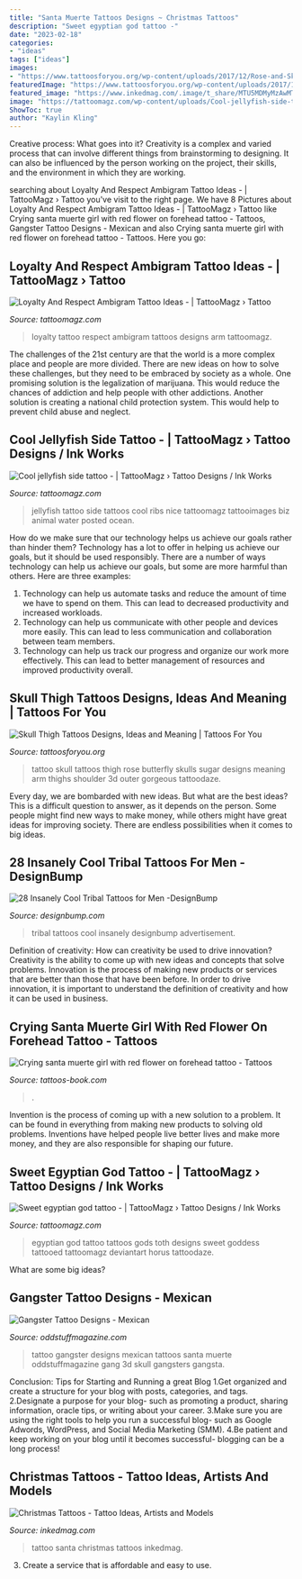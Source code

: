 ```yaml
---
title: "Santa Muerte Tattoos Designs ~ Christmas Tattoos"
description: "Sweet egyptian god tattoo -"
date: "2023-02-18"
categories:
- "ideas"
tags: ["ideas"]
images:
- "https://www.tattoosforyou.org/wp-content/uploads/2017/12/Rose-and-Skull-Thigh-Tattoos.jpg"
featuredImage: "https://www.tattoosforyou.org/wp-content/uploads/2017/12/Rose-and-Skull-Thigh-Tattoos.jpg"
featured_image: "https://www.inkedmag.com/.image/t_share/MTU5MDMyMzAwMTg0MTUxODMy/christmastattoosfeature.jpg"
image: "https://tattoomagz.com/wp-content/uploads/Cool-jellyfish-side-tattoo.jpg"
ShowToc: true
author: "Kaylin Kling"
---
```



Creative process: What goes into it?
Creativity is a complex and varied process that can involve different things from brainstorming to designing. It can also be influenced by the person working on the project, their skills, and the environment in which they are working.

	

		
searching about Loyalty And Respect Ambigram Tattoo Ideas - | TattooMagz › Tattoo you've visit to the right page. We have 8 Pictures about Loyalty And Respect Ambigram Tattoo Ideas - | TattooMagz › Tattoo like Crying santa muerte girl with red flower on forehead tattoo - Tattoos, Gangster Tattoo Designs - Mexican and also Crying santa muerte girl with red flower on forehead tattoo - Tattoos. Here you go:
		
    
## Loyalty And Respect Ambigram Tattoo Ideas - | TattooMagz › Tattoo

<img loading=lazy src="https://tattoomagz.com/wp-content/uploads/respect-and-loyalty-tattoo-loyalty-n-respect-tattoo-picture-at-checkoutmyink-26502.jpg" onerror="this.onerror=null;this.src='https://tse3.mm.bing.net/th?id=OIP.TGCCE1lo6Ljgm7ely_c6pQHaE7&amp;pid=15.1';" alt="Loyalty And Respect Ambigram Tattoo Ideas - | TattooMagz › Tattoo">

_Source: tattoomagz.com_

>loyalty tattoo respect ambigram tattoos designs arm tattoomagz. 

	

The challenges of the 21st century are that the world is a more complex place and people are more divided. There are new ideas on how to solve these challenges, but they need to be embraced by society as a whole. One promising solution is the legalization of marijuana. This would reduce the chances of addiction and help people with other addictions. Another solution is creating a national child protection system. This would help to prevent child abuse and neglect.

    
## Cool Jellyfish Side Tattoo - | TattooMagz › Tattoo Designs / Ink Works

<img loading=lazy src="https://tattoomagz.com/wp-content/uploads/Cool-jellyfish-side-tattoo.jpg" onerror="this.onerror=null;this.src='https://tse3.mm.bing.net/th?id=OIP.RP9aXPyUagEmKr3-XRuvUwHaJ4&amp;pid=15.1';" alt="Cool jellyfish side tattoo - | TattooMagz › Tattoo Designs / Ink Works">

_Source: tattoomagz.com_

>jellyfish tattoo side tattoos cool ribs nice tattoomagz tattooimages biz animal water posted ocean. 

	

How do we make sure that our technology helps us achieve our goals rather than hinder them?
Technology has a lot to offer in helping us achieve our goals, but it should be used responsibly. There are a number of ways technology can help us achieve our goals, but some are more harmful than others. Here are three examples: 
1. Technology can help us automate tasks and reduce the amount of time we have to spend on them. This can lead to decreased productivity and increased workloads. 
2. Technology can help us communicate with other people and devices more easily. This can lead to less communication and collaboration between team members. 
3. Technology can help us track our progress and organize our work more effectively. This can lead to better management of resources and improved productivity overall.

    
## Skull Thigh Tattoos Designs, Ideas And Meaning | Tattoos For You

<img loading=lazy src="https://www.tattoosforyou.org/wp-content/uploads/2017/12/Rose-and-Skull-Thigh-Tattoos.jpg" onerror="this.onerror=null;this.src='https://tse3.mm.bing.net/th?id=OIP.23QMc3xZqTzhE3T5dfbNJQHaJ4&amp;pid=15.1';" alt="Skull Thigh Tattoos Designs, Ideas and Meaning | Tattoos For You">

_Source: tattoosforyou.org_

>tattoo skull tattoos thigh rose butterfly skulls sugar designs meaning arm thighs shoulder 3d outer gorgeous tattoodaze. 

	

Every day, we are bombarded with new ideas. But what are the best ideas? This is a difficult question to answer, as it depends on the person. Some people might find new ways to make money, while others might have great ideas for improving society. There are endless possibilities when it comes to big ideas.

    
## 28 Insanely Cool Tribal Tattoos For Men -DesignBump

<img loading=lazy src="https://designbump.com/wp-content/uploads/2015/07/Tribal-tribal-tattoos-22160609-900-983.jpg" onerror="this.onerror=null;this.src='https://tse2.mm.bing.net/th?id=OIP.TErYi4qL4POvahy30dcAfgHaIF&amp;pid=15.1';" alt="28 Insanely Cool Tribal Tattoos for Men -DesignBump">

_Source: designbump.com_

>tribal tattoos cool insanely designbump advertisement. 

	

Definition of creativity: How can creativity be used to drive innovation?
Creativity is the ability to come up with new ideas and concepts that solve problems. Innovation is the process of making new products or services that are better than those that have been before. In order to drive innovation, it is important to understand the definition of creativity and how it can be used in business.

    
## Crying Santa Muerte Girl With Red Flower On Forehead Tattoo - Tattoos

<img loading=lazy src="https://tattoos-book.com/wp-content/uploads/2016/02/crying-santa-muerte-girl-with-red-flower-on-forehead-tattoo.jpg" onerror="this.onerror=null;this.src='https://tse4.mm.bing.net/th?id=OIP.6OfK7T3xW1lyZGBR6S6AwgHaNA&amp;pid=15.1';" alt="Crying santa muerte girl with red flower on forehead tattoo - Tattoos">

_Source: tattoos-book.com_

>. 

	

Invention is the process of coming up with a new solution to a problem. It can be found in everything from making new products to solving old problems. Inventions have helped people live better lives and make more money, and they are also responsible for shaping our future.

    
## Sweet Egyptian God Tattoo - | TattooMagz › Tattoo Designs / Ink Works

<img loading=lazy src="https://tattoomagz.com/wp-content/uploads/Sweet-egyptian-god-tattoo.jpg" onerror="this.onerror=null;this.src='https://tse2.mm.bing.net/th?id=OIP.4jL9WO0qx5u8BA-9d9iYPAHaJ4&amp;pid=15.1';" alt="Sweet egyptian god tattoo - | TattooMagz › Tattoo Designs / Ink Works">

_Source: tattoomagz.com_

>egyptian god tattoo tattoos gods toth designs sweet goddess tattooed tattoomagz deviantart horus tattoodaze. 

	

What are some big ideas?
 

    
## Gangster Tattoo Designs - Mexican

<img loading=lazy src="https://oddstuffmagazine.com/wp-content/uploads/2013/09/Mexican-tattoo-designs-31-592x800.jpg" onerror="this.onerror=null;this.src='https://tse1.mm.bing.net/th?id=OIP.0qeVpeLx56R8zVcBftUBkgHaKA&amp;pid=15.1';" alt="Gangster Tattoo Designs - Mexican">

_Source: oddstuffmagazine.com_

>tattoo gangster designs mexican tattoos santa muerte oddstuffmagazine gang 3d skull gangsters gangsta. 

	

Conclusion: Tips for Starting and Running a great Blog
1.Get organized and create a structure for your blog with posts, categories, and tags.
2.Designate a purpose for your blog- such as promoting a product, sharing information, oracle tips, or writing about your career. 
3.Make sure you are using the right tools to help you run a successful blog- such as Google Adwords, WordPress, and Social Media Marketing (SMM). 
4.Be patient and keep working on your blog until it becomes successful- blogging can be a long process!

    
## Christmas Tattoos - Tattoo Ideas, Artists And Models

<img loading=lazy src="https://www.inkedmag.com/.image/t_share/MTU5MDMyMzAwMTg0MTUxODMy/christmastattoosfeature.jpg" onerror="this.onerror=null;this.src='https://tse4.mm.bing.net/th?id=OIP.1CcSb_R36znpz1gfqeI1hQHaHa&amp;pid=15.1';" alt="Christmas Tattoos - Tattoo Ideas, Artists and Models">

_Source: inkedmag.com_

>tattoo santa christmas tattoos inkedmag. 

	

3. Create a service that is affordable and easy to use.

